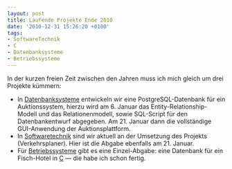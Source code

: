 ```yaml
---
layout: post
title: Laufende Projekte Ende 2010
date: '2010-12-31 15:26:20 +0100'
tags:
- SoftwareTechnik
- C
- Datenbanksysteme
- Betriebssysteme
---
```

<p>In der kurzen freien Zeit zwischen den Jahren muss ich mich gleich um drei Projekte kümmern:</p>
<ul>
<li>In <a href="/tag/Datenbanksysteme ">Datenbanksysteme</a> entwickeln wir eine PostgreSQL-Datenbank für ein Auktionssystem, hierzu wird am 6. Januar das Entity-Relationship-Modell und das Relationenmodell, sowie SQL-Script für den Datenbankentwurf abgegeben. Am 21. Januar dann die vollständige GUI-Anwendung der Auktionsplattform.</li>
<li>In <a href="/tag/Softwaretechnik">Softwaretechnik</a> sind wir aktuell an der Umsetzung des Projekts (Verkehrsplaner). Hier ist die Abgabe ebenfalls am 21. Januar.</li>
<li>Für <a href="/tag/Betriebssysteme ">Betriebssysteme</a> gibt es eine Einzel-Abgabe: eine Datenbank für ein Fisch-Hotel in <a href="/tag/C">C</a> — die habe ich schon fertig.</li>
</ul>
